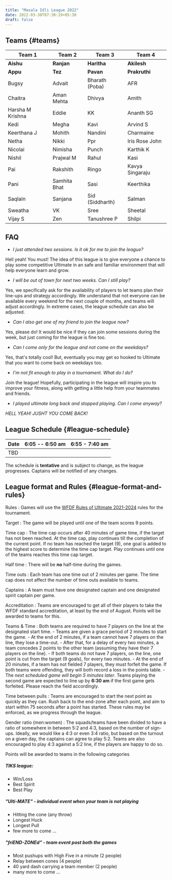 ```yaml
---
title: "Masala Idli League 2022"
date: 2022-03-30T07:30:19+05:30
draft: false
---
```


## Teams {#teams}

| Team 1           | Team 2       | Team 3          | Team 4          |
|------------------|--------------|-----------------|-----------------|
| **Aishu**        | **Ranjan**   | **Haritha**     | **Akilesh**     |
| **Appu**         | **Tez**      | **Pavan**       | **Prakruthi**   |
| Bugsy            | Advait       | Bharath (Poba)  | AFR             |
| Chaitra          | Aman Mehta   | Dhivya          | Amith           |
| Harsha M Krishna | Eddie        | KK              | Ananth SG       |
| Kedi             | Megha        | Kavi            | Arvind S        |
| Keerthana J      | Mohith       | Nandini         | Charmaine       |
| Netha            | Nikki        | Ppr             | Iris Rose John  |
| Nicolai          | Nimisha      | Punch           | Karthik K       |
| Nishil           | Prajwal M    | Rahul           | Kasi            |
| Pai              | Rakshith     | Ringo           | Kavya Singaraju |
| Pani             | Samhita Bhat | Sasi            | Keerthika       |
| Saqlain          | Sanjana      | Sid (Siddharth) | Salman          |
| Sweatha          | VK           | Sree            | Sheetal         |
| Vijay S          | Zen          | Tanushree P     | Shilpi          |


## FAQ

- _I just attended two sessions. Is it ok for me to join the league?_

Hell yeah! You must! The idea of this league is to give everyone a chance to
play some competitive Ultimate in an safe and familiar environment that will
help everyone learn and grow.

- _I will be out of town for next two weeks. Can I still play?_

Yes, we specifically ask for the availability of players to let teams plan
their line-ups and strategy accordingly. We understand that not everyone can be
available every weekend for the next couple of months, and teams will adjust
accordingly. In extreme cases, the league schedule can also be adjusted.

- _Can I also get one of my friend to join the league now?_

Yes, please do! It would be nice if they can join some sessions during the
week, but just coming for the league is fine too.

- _Can I come only for the league and not come on the weekdays?_

Yes, that's totally cool! But, eventually you may get so hooked to Ultimate
that you want to come back on weekdays too.

- _I'm not fit enough to play in a tournament. What do I do?_

Join the league! Hopefully, participating in the league will inspire you to
improve your fitness, along with getting a little help from your teammates and
friends.

- _I played ultimate long back and stopped playing. Can I come anyway?_

*HELL YEAH! JUSHT YOU COME BACK!*


## League Schedule {#league-schedule}


| Date | 6:05 -- 6:50 am | 6:55 - 7:40 am |
|------|-----------------|----------------|
| TBD  |                 |                |

The schedule is **tentative** and is subject to change, as the league
progresses.  Captains will be notified of any changes.


<!-- ## Scores and Points table {#scores-and-points-table} -->

<!-- | A                 |       |       | B                     | -->
<!-- |-------------------|-------|-------|-----------------------| -->
<!-- | **Hubba Hubba**   | **9** | 1     | GST                   | -->
<!-- | Discpickable Us 3 | 6     | **9** | **Force Four**        | -->
<!-- | GST               | 4     | **8** | **Force Four**        | -->
<!-- | Hubba Hubba       | 5     | **9** | **Discpickable Us 3** | -->
<!-- | Hubba Hubba       | 4     | **7** | **Force Four**        | -->
<!-- | GST               | 8     | 8     | Discpickable Us 3     | -->


## League format and Rules {#league-format-and-rules}

Rules
: Games will use the [WFDF Rules of Ultimate
  2021-2024](https://rules.wfdf.org/) rules for the tournament.

Target
: The game will be played until one of the team scores 9 points.

Time cap
: The time cap occurs after 40 minutes of game time, if the target
    has not been reached. At the time cap, play continues till the
    completion of the current point. If no team has reached the target
    (9), one goal is added to the highest score to determine the time
    cap target. Play continues until one of the teams reaches this
    time cap target.

Half time
: There will be **no** half-time during the games.

Time outs
: Each team has one time out of 2 minutes per game. The time cap
    does not affect the number of time outs available to teams.

Captains
: A team must have one designated captain and one designated spirit
    captain per game.

Accreditation
: Teams are encouraged to get all of their players to take the
    WFDF standard accreditation, at least by the end of August.
    Points will be awarded to teams for this.

Teams & Time
: Both teams are required to have 7 players on the line at the
    designated start time.
    -   Teams are given a grace period of 2 minutes to start the game.
    -   At the end of 2 minutes, if a team cannot have 7 players on the line, they
        lose a time-out.
    -   After that, for a delay of every two minutes, a team concedes 2 points to
        the other team (assuming they have their 7 players on the line).
    -   If both teams do not have 7 players, on the line, one point is cut from the
        target (9 goals), for every two minutes.
    -   At the end of 20 minutes, if a team has not fielded 7 players, they must
        forfeit the game. If both teams were offending, they will both record a loss
        in the points table.
    -   The _next scheduled game will begin 5 minutes later_. Teams playing the
        second game are expected to line up by **6:30 am** if the first game gets
        forfeited. Please reach the field accordingly.

Time between pulls
: Teams are encouraged to start the next point as quickly
    as they can. Rush back to the end-zone after each point, and aim to start
    within 75 seconds after a point has started. These rules may be enforced,
    as we progress through the league.

Gender ratio (men:women)
: The squads/teams have been divided to have a ratio
    of somewhere in between 5:2 and 4:3, based on the number of sign-ups.
    Ideally, we would like a 4:3 or even 3:4 ratio, but based on the turnout on
    a given day, the captains can agree to play 5:2. Teams are also encouraged
    to play 4:3 against a 5:2 line, if the players are happy to do so.

Points will be awarded to teams in the following categories

##### TIKS league:
  - Win/Loss
  - Best Spirit
  - Best Play

##### "Ulti-MATE" - individual event when your team is not playing
  - Hitting the cone (any throw)
  - Longest Huck
  - Longest Pull
  - few more to come ...

##### "friEND-ZONEd" - team event post both the games
  - Most pushups with High Five in a minute (2 people)
  - Relay between cones (4 people)
  - 40 yard dash carrying a team member (2 people)
  - many more to come ...
